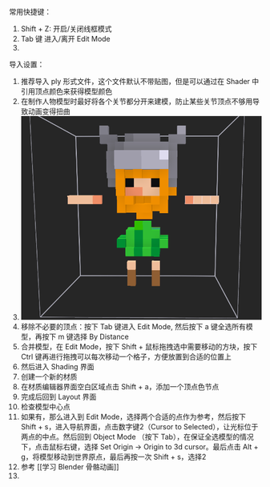 常用快捷键：
1. Shift + Z: 开启/关闭线框模式
2. Tab 键 进入/离开 Edit Mode
3. 
导入设置：
1. 推荐导入 ply 形式文件，这个文件默认不带贴图，但是可以通过在 Shader 中引用顶点颜色来获得模型颜色
2. 在制作人物模型时最好将各个关节都分开来建模，防止某些关节顶点不够用导致动画变得扭曲
3. ![建模示例](./Images/建模示例1-1.png)
4. 移除不必要的顶点：按下 Tab 键进入 Edit Mode, 然后按下 a 键全选所有模型，再按下 m 键选择 By Distance
5. 合并模型，在 Edit Mode，按下 Shift + 鼠标拖拽选中需要移动的方块，按下 Ctrl 键再进行拖拽可以每次移动一个格子，方便放置到合适的位置上
6. 然后进入 Shading 界面
7. 创建一个新的材质
8. 在材质编辑器界面空白区域点击 Shift + a，添加一个顶点色节点
9. 完成后回到 Layout 界面
10. 检查模型中心点
11. 如果有，那么进入到 Edit Mode，选择两个合适的点作为参考，然后按下 Shift + s，进入导航界面，点击数字键2（Cursor to Selected），让光标位于两点的中点。然后回到 Object Mode （按下 Tab），在保证全选模型的情况下，点击鼠标右键，选择 Set Origin -> Origin to 3d cursor。最后点击 Alt + g，将模型移动到世界原点，最后再按一次 Shift + s，选择2
12. 参考 [[学习 Blender 骨骼动画]]
13. 